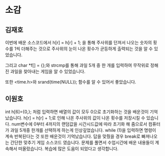 # 소감
## 김재호
이번에 배운 소스코드에서 h[r] = h[r] + 1; 을 통해 주사위를 던져서 나오는 숫자의 횟수를 1씩 더해주는 것으로 주사위의 눈이 나온 횟수가 균등하게 출력되는 것을 알 수 있었습니다.

그리고 char *f[] = {};와 strcmp를 통해 과일 5개 중 한 개를 입력하여 무작위로 정해진 과일을 찾아내는 게임을 알 수 있었습니다.

또한 <time.h>와 srand(time(NULL)); 함수를 알 수 있어서 좋았습니다.

## 이원호
int h[6]={0,}; 처럼 입력하면 배열의 값이 모두 0으로 초기화하는 것을 배운것이 기억 났습니다.
h[r] = h[r] + 1;로 인해 나온 주사위의 값이 나온 횟수를 저장시킬 수 있습니다.
num변수에 0부터 4까지의 랜덤값을 시간시드값에 따라 초기화 해 줌으로서 컴퓨터가 과일 5개중 한개를 선택하게 하는게 인상깊었습니다.
while (1)을 입력하면 명령이 계속 반복된다는 것 또한 배운것이 기억났습니다.
답을 맞췄을 경우 break로 빠져나오는 간단한 맞추기 게임 소스코드 였습니다.
문제를 풀면서 수업시간에 배운 내용들이 계속해서 떠올랐습니다. 복습에 많은 도움이 되었다고 생각합니다.
